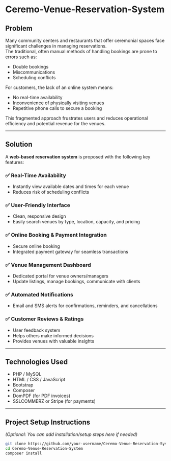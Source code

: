 # Ceremo-Venue-Reservation-System

## Problem

Many community centers and restaurants that offer ceremonial spaces face significant challenges in managing reservations.  
The traditional, often manual methods of handling bookings are prone to errors such as:

- Double bookings  
- Miscommunications  
- Scheduling conflicts  

For customers, the lack of an online system means:

- No real-time availability  
- Inconvenience of physically visiting venues  
- Repetitive phone calls to secure a booking  

This fragmented approach frustrates users and reduces operational efficiency and potential revenue for the venues.

---

## Solution

A **web-based reservation system** is proposed with the following key features:

### ✅ Real-Time Availability
- Instantly view available dates and times for each venue  
- Reduces risk of scheduling conflicts

### ✅ User-Friendly Interface
- Clean, responsive design  
- Easily search venues by type, location, capacity, and pricing

### ✅ Online Booking & Payment Integration
- Secure online booking  
- Integrated payment gateway for seamless transactions

### ✅ Venue Management Dashboard
- Dedicated portal for venue owners/managers  
- Update listings, manage bookings, communicate with clients

### ✅ Automated Notifications
- Email and SMS alerts for confirmations, reminders, and cancellations

### ✅ Customer Reviews & Ratings
- User feedback system  
- Helps others make informed decisions  
- Provides venues with valuable insights

---

## Technologies Used
- PHP / MySQL  
- HTML / CSS / JavaScript  
- Bootstrap  
- Composer  
- DomPDF (for PDF invoices)  
- SSLCOMMERZ or Stripe (for payments)

---

## Project Setup Instructions

*(Optional: You can add installation/setup steps here if needed)*

```bash
git clone https://github.com/your-username/Ceremo-Venue-Reservation-System.git
cd Ceremo-Venue-Reservation-System
composer install
